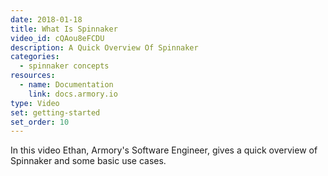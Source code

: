 ```yaml
---
date: 2018-01-18
title: What Is Spinnaker
video_id: cQAou8eFCDU
description: A Quick Overview Of Spinnaker
categories:
  - spinnaker concepts
resources:
  - name: Documentation
    link: docs.armory.io
type: Video
set: getting-started
set_order: 10
---
```

In this video Ethan, Armory's Software Engineer, gives a quick overview of Spinnaker and some basic use cases. 

